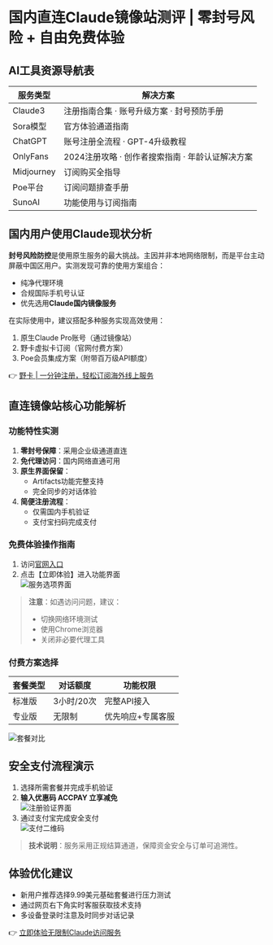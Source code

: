 # 国内直连Claude镜像站测评 | 零封号风险 + 自由免费体验

## AI工具资源导航表
| 服务类型       | 解决方案                                                                 |
|----------------|--------------------------------------------------------------------------|
| Claude3        | 注册指南合集 · 账号升级方案 · 封号预防手册                               |
| Sora模型       | 官方体验通道指南                                                         |
| ChatGPT        | 账号注册全流程 · GPT-4升级教程                                           |
| OnlyFans       | 2024注册攻略 · 创作者搜索指南 · 年龄认证解决方案                         |
| Midjourney     | 订阅购买全指导                                                           |
| Poe平台        | 订阅问题排查手册                                                         |
| SunoAI         | 功能使用与订阅指南                                                       |

## 国内用户使用Claude现状分析
**封号风险防控**是使用原生服务的最大挑战。主因并非本地网络限制，而是平台主动屏蔽中国区用户。实测发现可靠的使用方案组合：
- 纯净代理环境
- 合规国际手机号认证
- 优先选用**Claude国内镜像服务**

在实际使用中，建议搭配多种服务实现高效使用：
1. 原生Claude Pro账号（通过镜像站）
2. 野卡虚拟卡订阅（官网付费方案）
3. Poe会员集成方案（附带百万级API额度）

👉 [野卡 | 一分钟注册，轻松订阅海外线上服务](https://bbtdd.com/yeka)

## 直连镜像站核心功能解析
### 功能特性实测
1. **零封号保障**：采用企业级通道直连
2. **免代理访问**：国内网络直通可用
3. **原生界面保留**：
   - Artifacts功能完整支持
   - 完全同步的对话体验
4. **简便注册流程**：
   - 仅需国内手机验证
   - 支付宝扫码完成支付

### 免费体验操作指南
1. 访问[官网入口](https://bbtdd.com/yeka)  
2. 点击【立即体验】进入功能界面  
   ![服务选项界面](https://bbtdd.com/wp-content/uploads/img/56246453.webp)

> **注意**：如遇访问问题，建议：
> - 切换网络环境测试
> - 使用Chrome浏览器
> - 关闭非必要代理工具

### 付费方案选择
| 套餐类型   | 对话额度     | 功能权限               |
|------------|--------------|------------------------|
| 标准版     | 3小时/20次   | 完整API接入            |
| 专业版     | 无限制       | 优先响应+专属客服      |

![套餐对比](https://bbtdd.com/wp-content/uploads/img/417988986276492.webp)

## 安全支付流程演示
1. 选择所需套餐并完成手机验证
2. **输入优惠码 ACCPAY 立享减免**  
   ![注册验证界面](https://bbtdd.com/wp-content/uploads/img/014699525122.webp)
3. 通过支付宝完成安全支付  
   ![支付二维码](https://bbtdd.com/wp-content/uploads/img/2129662859994115.webp)

> **技术说明**：服务采用正规结算通道，保障资金安全与订单可追溯性。

## 体验优化建议
- 新用户推荐选择9.99美元基础套餐进行压力测试
- 通过网页右下角实时客服获取技术支持
- 多设备登录时注意及时同步对话记录

👉 [立即体验无限制Claude访问服务](https://bbtdd.com/yeka)